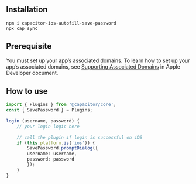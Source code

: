 ## Installation
````batch
npm i capacitor-ios-autofill-save-password
npx cap sync
````
## Prerequisite
You must set up your app’s associated domains. To learn how to set up your app’s associated domains, see [Supporting Associated Domains](https://developer.apple.com/documentation/safariservices/supporting_associated_domains) in Apple Developer document.

## How to use
```ts
import { Plugins } from '@capacitor/core';
const { SavePassword } = Plugins;
    
login (username, password) {
    // your login logic here
        
    // call the plugin if login is successful on iOS
    if (this.platform.is('ios')) {
        SavePassword.promptDialog({
        username: username,
        password: password
        });
    }
}
```
